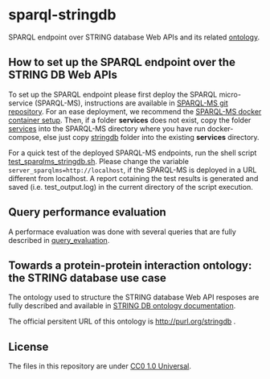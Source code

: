 # sparql-stringdb
SPARQL endpoint over STRING database Web APIs and its related [ontology](http://tarcisiotmf.github.io/sparql-stringdb/).

## How to set up the SPARQL endpoint over the STRING DB Web APIs
To set up the SPARQL endpoint please first deploy the SPARQL micro-service (SPARQL-MS), instructions are available in [SPARQL-MS git repository](https://github.com/frmichel/sparql-micro-service). For an ease deployment, we  recommend the [SPARQL-MS docker container setup](https://github.com/frmichel/sparql-micro-service/tree/master/deployment/docker). Then, if a folder **services** does not exist, copy the folder [services](services/) into the SPARQL-MS directory where you have run docker-compose, else just copy [stringdb](services/stringdb) folder into the existing **services** directory.

For a quick test of the deployed SPARQL-MS endpoints, run the shell script [test_sparqlms_stringdb.sh](test_sparqlms_stringdb.sh). Please change the variable ```server_sparqlms=http://localhost```, if the SPARQL-MS is deployed in a URL different from localhost. A report cotaining the test results is generated and saved (i.e. test_output.log) in the current directory of the script execution.

## Query performance evaluation
A performace evaluation was done with several queries that are fully described in [query_evaluation](query_evaluation/README.md).   

## Towards a protein-protein interaction ontology: the STRING database use case
The ontology used to structure the STRING database Web API resposes are fully described and available in [STRING DB ontology documentation](http://tarcisiotmf.github.io/sparql-stringdb/). 

The official persitent URL of this ontology is http://purl.org/stringdb .

## License 
The files in this repository are under [CC0 1.0 Universal](https://creativecommons.org/publicdomain/zero/1.0/). 